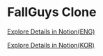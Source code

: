 # FallGuys Clone

[Explore Details in Notion(ENG)](https://www.notion.so/Fall-Guys-Clone-1eee239d363a800bb972febfe3f135d2?pvs=4)

[Explore Details in Notion(KOR)](https://thread-sherbet-57e.notion.site/Game-FallGuys-bb486105c59f466eaff95585ec9a2ae6)
